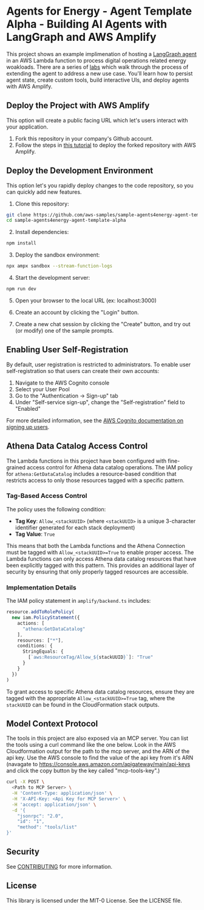 # Agents for Energy - Agent Template Alpha - Building AI Agents with LangGraph and AWS Amplify

This project shows an example implimenation of hosting a [LangGraph agent](https://www.langchain.com/langgraph) in an AWS Lambda function to process digital operations related energy woakloads. There are a series of [labs](/labs/labs.md) which walk through the process of extending the agent to address a new use case. You'll learn how to persist agent state, create custom tools, build interactive UIs, and deploy agents with AWS Amplify.

## Deploy the Project with AWS Amplify
This option will create a public facing URL which let's users interact with your application.

1. Fork this repository in your company's Github account.
2. Follow the steps in [this tutorial](https://docs.aws.amazon.com/amplify/latest/userguide/getting-started-next.html) to deploy the forked repository with AWS Amplify.

## Deploy the Development Environment
This option let's you rapidly deploy changes to the code repository, so you can quickly add new features.

1. Clone this repository:
```bash
git clone https://github.com/aws-samples/sample-agents4energy-agent-template-alpha
cd sample-agents4energy-agent-template-alpha
```

2. Install dependencies:
```bash
npm install
```

3. Deploy the sandbox environment:
```bash
npx ampx sandbox --stream-function-logs
```

4. Start the development server:
```bash
npm run dev
```

5. Open your browser to the local URL (ex: localhost:3000)

6. Create an account by clicking the "Login" button.

7. Create a new chat session by clicking the "Create" button, and try out (or modify) one of the sample prompts.

## Enabling User Self-Registration

By default, user registration is restricted to administrators. To enable user self-registration so that users can create their own accounts:

1. Navigate to the AWS Cognito console
2. Select your User Pool
3. Go to the "Authentication -> Sign-up" tab
4. Under "Self-service sign-up", change the "Self-registration" field to "Enabled"

For more detailed information, see the [AWS Cognito documentation on signing up users](https://docs.aws.amazon.com/cognito/latest/developerguide/signing-up-users-in-your-app.html?icmpid=docs_cognito_console_help_panel).

## Athena Data Catalog Access Control

The Lambda functions in this project have been configured with fine-grained access control for Athena data catalog operations. The IAM policy for `athena:GetDataCatalog` includes a resource-based condition that restricts access to only those resources tagged with a specific pattern.

### Tag-Based Access Control

The policy uses the following condition:
- **Tag Key**: `Allow_<stackUUID>` (where `<stackUUID>` is a unique 3-character identifier generated for each stack deployment)
- **Tag Value**: `True`

This means that both the Lambda functions and the Athena Connection must be tagged with `Allow_<stackUUID>=True` to enable proper access. The Lambda functions can only access Athena data catalog resources that have been explicitly tagged with this pattern. This provides an additional layer of security by ensuring that only properly tagged resources are accessible.

### Implementation Details

The IAM policy statement in `amplify/backend.ts` includes:
```typescript
resource.addToRolePolicy(
  new iam.PolicyStatement({
    actions: [
      "athena:GetDataCatalog"
    ],
    resources: ["*"],
    conditions: {
      StringEquals: {
        [`aws:ResourceTag/Allow_${stackUUID}`]: "True"
      }
    }
  })
)
```

To grant access to specific Athena data catalog resources, ensure they are tagged with the appropriate `Allow_<stackUUID>=True` tag, where the `stackUUID` can be found in the CloudFormation stack outputs.

## Model Context Protocol
The tools in this project are also exposed via an MCP server. You can list the tools using a curl command like the one below. Look in the AWS Cloudformation output for the path to the mcp server, and the ARN of the api key. Use the AWS console to find the value of the api key from it's ARN (navagate to https://console.aws.amazon.com/apigateway/main/api-keys and click the copy button by the key called "mcp-tools-key".)

```bash
curl -X POST \
  <Path to MCP Server> \
  -H 'Content-Type: application/json' \
  -H 'X-API-Key: <Api Key for MCP Server>' \
  -H 'accept: application/json' \
  -d '{
    "jsonrpc": "2.0",
    "id": "1",
    "method": "tools/list"
}'
```

## Security

See [CONTRIBUTING](CONTRIBUTING.md#security-issue-notifications) for more information.

## License

This library is licensed under the MIT-0 License. See the LICENSE file.
